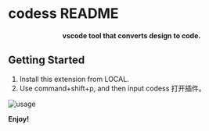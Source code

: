 # codess README

<h4 align="center">vscode tool that converts design to code.</h4>

## Getting Started

1. Install this extension from LOCAL.
2. Use command+shift+p, and then input codess 打开插件。

![usage](https://i.postimg.cc/SxkRjmRH/2023-07-03-15-16-10.png)

**Enjoy!**
